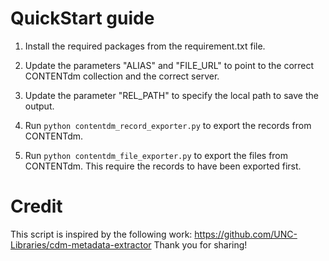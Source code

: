 # QuickStart guide

1. Install the required packages from the requirement.txt file.

2. Update the parameters "ALIAS" and "FILE_URL" to point to the correct CONTENTdm collection and the correct server.

3. Update the parameter "REL_PATH" to specify the local path to save the output.

4. Run `python contentdm_record_exporter.py` to export the records from CONTENTdm.

5. Run  `python contentdm_file_exporter.py` to export the files from CONTENTdm. This require the records to have been exported first.



# Credit
This script is inspired by the following work: https://github.com/UNC-Libraries/cdm-metadata-extractor
Thank you for sharing!

